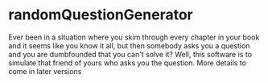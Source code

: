 # randomQuestionGenerator
Ever been in a situation where you skim through every chapter in your book and it seems like you know it all, but then somebody asks you a question and you are dumbfounded that you can't solve it? Well, this software is to simulate that friend of yours who asks you the question. More details to come in later versions
